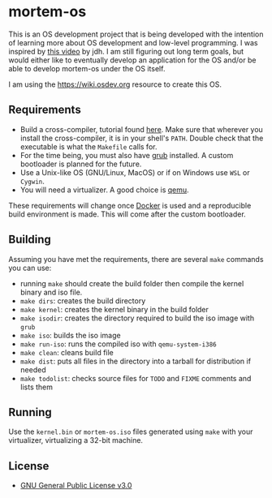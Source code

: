 # mortem-os
This is an OS development project that is being developed with the intention of learning more about OS development and low-level programming.
I was inspired by [this video](https://www.youtube.com/watch?v=FaILnmUYS_U) by jdh.
I am still figuring out long term goals, but would either like to eventually develop an application for the OS and/or be able to develop 
mortem-os under the OS itself.

I am using the https://wiki.osdev.org resource to create this OS.

## Requirements
* Build a cross-compiler, tutorial found [here](https://wiki.osdev.org/GCC_Cross-Compiler). Make sure that wherever you install the cross-compiler, 
it is in your shell's `PATH`. Double check that the executable is what the `Makefile` calls for.
* For the time being, you must also have [grub](https://www.gnu.org/software/grub/) installed. A custom bootloader is planned for the future.
* Use a Unix-like OS (GNU/Linux, MacOS) or if on Windows use `WSL` or `Cygwin`.
* You will need a virtualizer. A good choice is [qemu](https://www.qemu.org/).

These requirements will change once [Docker](https://www.docker.com/) is used and a reproducible build environment is made. 
This will come after the custom bootloader.

## Building
Assuming you have met the requirements, there are several `make` commands you can use:
* running `make` should create the build folder then compile the kernel binary and iso file.
* `make dirs`: creates the build directory
* `make kernel`: creates the kernel binary in the build folder
* `make isodir`: creates the directory required to build the iso image with `grub`
* `make iso`: builds the iso image
* `make run-iso`: runs the compiled iso with `qemu-system-i386`
* `make clean`: cleans build file
* `make dist`: puts all files in the directory into a tarball for distribution if needed
* `make todolist`: checks source files for `TODO` and `FIXME` comments and lists them

## Running
Use the `kernel.bin` or `mortem-os.iso` files generated using `make` with your virtualizer, virtualizing a 32-bit machine.

## License
* [GNU General Public License v3.0](https://github.com/TheGuyMatt/mortem-os/blob/master/LICENSE)
